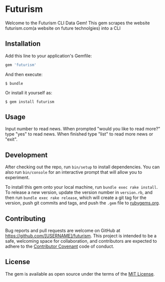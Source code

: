 # Futurism

Welcome to the Futurism CLI Data Gem!
This gem scrapes the website futurism.com(a website on future technolgies) into a CLI

## Installation

Add this line to your application's Gemfile:

```ruby
gem 'futurism'
```

And then execute:

    $ bundle

Or install it yourself as:

    $ gem install futurism

## Usage

Input number to read news.
When prompted "would you like to read more?" type "yes" to read news.
When finished type "list" to read more news or "exit".

## Development

After checking out the repo, run `bin/setup` to install dependencies. You can also run `bin/console` for an interactive prompt that will allow you to experiment.

To install this gem onto your local machine, run `bundle exec rake install`. To release a new version, update the version number in `version.rb`, and then run `bundle exec rake release`, which will create a git tag for the version, push git commits and tags, and push the `.gem` file to [rubygems.org](https://rubygems.org).

## Contributing

Bug reports and pull requests are welcome on GitHub at https://github.com/[USERNAME]/futurism. This project is intended to be a safe, welcoming space for collaboration, and contributors are expected to adhere to the [Contributor Covenant](http://contributor-covenant.org) code of conduct.


## License

The gem is available as open source under the terms of the [MIT License](http://opensource.org/licenses/MIT).
